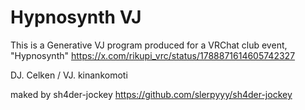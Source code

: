 # Hypnosynth VJ
This is a Generative VJ program produced for a VRChat club event, "Hypnosynth"
https://x.com/rikupi_vrc/status/1788871614605742327

DJ. Celken / VJ. kinankomoti

maked by sh4der-jockey
https://github.com/slerpyyy/sh4der-jockey
